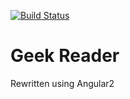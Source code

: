 [![Build Status](https://travis-ci.org/coderek/reader-angular.svg?branch=master)](https://travis-ci.org/coderek/reader-angular)


# Geek Reader

Rewritten using Angular2
